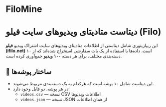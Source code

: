# FiloMine
# دیتاست متادیتای ویدیوهای سایت فیلو (Filo)

این ریپازیتوری شامل دیتاستی از اطلاعات متادیتای ویدیوهای سایت اشتراک ویدیو **فیلو (ifilo.net)** است. داده‌ها با استفاده از یک بات سفارشی استخراج شده‌اند که از ۱۰ دسته‌بندی مختلف، برای هر دسته **۱۰۰ ویدیو** جمع‌آوری کرده است.

## 📂 ساختار پوشه‌ها

- این دیتاست شامل ۱۰ پوشه است که هرکدام به یک دسته‌بندی مربوط می‌شوند.
- در هر پوشه، دو فایل وجود دارد:
  - `videos.csv` — نسخه CSV اطلاعات ویدیوها
  - `videos.json` — نسخه JSON از همان اطلاعات
